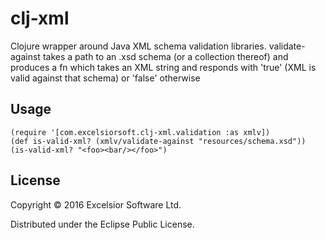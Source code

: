 # clj-xml

Clojure wrapper around Java XML schema validation libraries.
validate-against takes a path to an .xsd schema (or a collection thereof) and produces a fn which takes an XML string and responds with 'true' (XML is valid against that schema) or 'false' otherwise


## Usage
```
(require '[com.excelsiorsoft.clj-xml.validation :as xmlv])
(def is-valid-xml? (xmlv/validate-against "resources/schema.xsd"))
(is-valid-xml? "<foo><bar/></foo>")
```


## License

Copyright © 2016 Excelsior Software Ltd.

Distributed under the Eclipse Public License.
